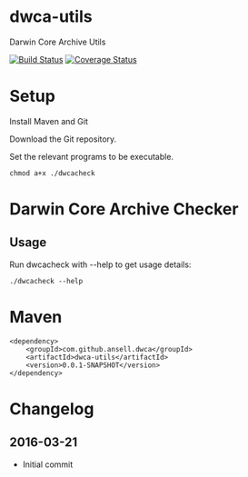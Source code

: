 # dwca-utils

Darwin Core Archive Utils

[![Build Status](https://travis-ci.org/ansell/dwca-utils.svg?branch=master)](https://travis-ci.org/ansell/dwca-utils) [![Coverage Status](https://coveralls.io/repos/ansell/dwca-utils/badge.svg?branch=master)](https://coveralls.io/r/ansell/dwca-utils?branch=master)

# Setup

Install Maven and Git

Download the Git repository.

Set the relevant programs to be executable.

    chmod a+x ./dwcacheck

# Darwin Core Archive Checker

## Usage

Run dwcacheck with --help to get usage details:

    ./dwcacheck --help

# Maven

    <dependency>
        <groupId>com.github.ansell.dwca</groupId>
        <artifactId>dwca-utils</artifactId>
        <version>0.0.1-SNAPSHOT</version>
    </dependency>

# Changelog

## 2016-03-21
* Initial commit
